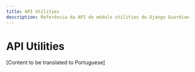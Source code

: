 ```yaml
---
title: API Utilities
description: Referência da API do módulo utilities do Django Guardian
---
```


# API Utilities

[Content to be translated to Portuguese]

<!-- This page content will be translated from the main English api/utils.md -->
